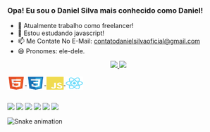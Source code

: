 ### Opa! Eu sou o Daniel Silva mais conhecido como Daniel!

- 🔭 Atualmente trabalho como freelancer!
- 🌱 Estou estudando javascript!
- 📫 Me Contate No E-Mail: contatodanielsilvaoficial@gmail.com
- 😄 Pronomes: ele-dele.

<div align="center">
  <a href="https://github.com/gabzdeveloper">
  <img height="180em" src="https://github-readme-stats.vercel.app/api?username=GabzDeveloper&show_icons=true&theme=dracula&include_all_commits=true&count_private=true"/>
  <img height="180em" src="https://github-readme-stats.vercel.app/api/top-langs/?username=GabzDeveloper&layout=compact&langs_count=7&theme=dracula"/>
</div>
  
  <div style="display: inline_block"><br>
  <img align="center" alt="Gabz-HTML" height="30" width="40" src="https://raw.githubusercontent.com/devicons/devicon/master/icons/html5/html5-original.svg">
  <img align="center" alt="Gabz-CSS" height="30" width="40" src="https://raw.githubusercontent.com/devicons/devicon/master/icons/css3/css3-original.svg">
  <img align="center" alt="Gabz-Js" height="30" width="40" src="https://raw.githubusercontent.com/devicons/devicon/master/icons/javascript/javascript-plain.svg">
  <img align="center" alt="Gabz-React" height="30" width="40" src="https://raw.githubusercontent.com/devicons/devicon/master/icons/react/react-original.svg">
</div>
  
  ##
  
  <div> 
  <a href="https://www.youtube.com/channel/UCdP-rspjqiKPBmy3Q7W5iGw" target="_blank"><img src="https://img.shields.io/badge/YouTube-FF0000?style=for-the-badge&logo=youtube&logoColor=white" target="_blank"></a>
  <a href="https://instagram.com/gabzdeveloper/" target="_blank"><img src="https://img.shields.io/badge/-Instagram-%23E4405F?style=for-the-badge&logo=instagram&logoColor=white" target="_blank"></a>
 	<a href="https://www.twitch.tv/ogaabzdev" target="_blank"><img src="https://img.shields.io/badge/Twitch-9146FF?style=for-the-badge&logo=twitch&logoColor=white" target="_blank"></a>
 <a href="https://discord.gg/RzNDD5hJqY" target="_blank"><img src="https://img.shields.io/badge/Discord-7289DA?style=for-the-badge&logo=discord&logoColor=white" target="_blank"></a> 
  <a href ="mailto:contato@gabzdev.com"><img src="https://img.shields.io/badge/-Gmail-%23333?style=for-the-badge&logo=email&logoColor=white" target="_blank"></a>
  <a href="https://www.linkedin.com/in/gabriel-tomal-5744a8216/" target="_blank"><img src="https://img.shields.io/badge/-LinkedIn-%230077B5?style=for-the-badge&logo=linkedin&logoColor=white" target="_blank"></a> 
 
  ![Snake animation](https://github.com/Gabzdeveloper/Gabzdeveloper/blob/output/github-contribution-grid-snake.svg)
 
</div>
